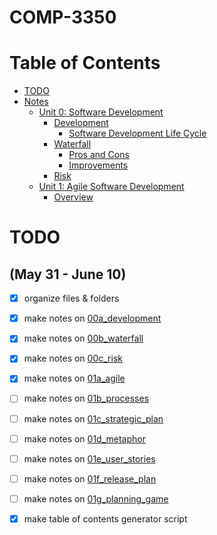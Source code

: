 # COMP-3350
Table of Contents
=================
* [TODO](#TODO)
* [Notes](Notes)
  * [Unit 0: Software Development](Notes/unit_0_software_development.md)
    * [Development](Notes/unit_0_software_development.md#development)
      * [Software Development Life Cycle](Notes/unit_0_software_development.md#software-development-life-cycle)
    * [Waterfall](Notes/unit_0_software_development.md#waterfall)
      * [Pros and Cons](Notes/unit_0_software_development.md#pros-and-cons)
      * [Improvements](Notes/unit_0_software_development.md#improvements)
    * [Risk](Notes/unit_0_software_development.md#risk)
  * [Unit 1: Agile Software Development](Notes/unit_1_agile.md)
    * [Overview](Notes/unit_1_agile.md#overview)

# TODO 
## (May 31 - June 10)
- [x] organize files & folders
- [x] make notes on [00a_development](https://universityofmanitoba.desire2learn.com/d2l/le/content/375299/viewContent/1916589/View)
- [x] make notes on [00b_waterfall](https://universityofmanitoba.desire2learn.com/d2l/le/content/375299/viewContent/1916590/View?ou=375299)
- [x] make notes on [00c_risk](https://universityofmanitoba.desire2learn.com/d2l/le/content/375299/viewContent/1916594/View)
- [x] make notes on [01a_agile](https://universityofmanitoba.desire2learn.com/d2l/le/content/375299/viewContent/1916610/View)
- [ ] make notes on [01b_processes](https://universityofmanitoba.desire2learn.com/d2l/le/content/375299/viewContent/1916614/View)
- [ ] make notes on [01c_strategic_plan](https://universityofmanitoba.desire2learn.com/d2l/le/content/375299/viewContent/1916615/View)
- [ ] make notes on [01d_metaphor](https://universityofmanitoba.desire2learn.com/d2l/le/content/375299/viewContent/1916616/View)
- [ ] make notes on [01e_user_stories](https://universityofmanitoba.desire2learn.com/d2l/le/content/375299/viewContent/1916619/View)
- [ ] make notes on [01f_release_plan](https://universityofmanitoba.desire2learn.com/d2l/le/content/375299/viewContent/1916622/View)
- [ ] make notes on [01g_planning_game](https://universityofmanitoba.desire2learn.com/d2l/le/content/375299/viewContent/1916624/View)
- [x] make table of contents generator script

